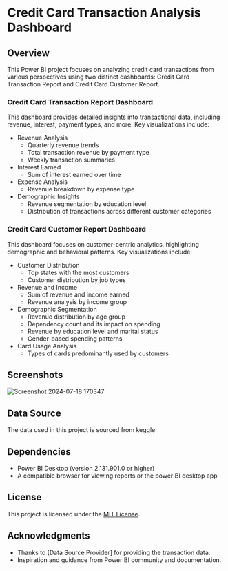 # Credit Card Transaction Analysis Dashboard

## Overview

This Power BI project focuses on analyzing credit card transactions from various perspectives using two distinct dashboards: Credit Card Transaction Report and Credit Card Customer Report.

### Credit Card Transaction Report Dashboard

This dashboard provides detailed insights into transactional data, including revenue, interest, payment types, and more. Key visualizations include:

- Revenue Analysis
  - Quarterly revenue trends
  - Total transaction revenue by payment type
  - Weekly transaction summaries
- Interest Earned
  - Sum of interest earned over time
- Expense Analysis
  - Revenue breakdown by expense type
- Demographic Insights
  - Revenue segmentation by education level
  - Distribution of transactions across different customer categories

### Credit Card Customer Report Dashboard

This dashboard focuses on customer-centric analytics, highlighting demographic and behavioral patterns. Key visualizations include:

- Customer Distribution
  - Top states with the most customers
  - Customer distribution by job types
- Revenue and Income
  - Sum of revenue and income earned
  - Revenue analysis by income group
- Demographic Segmentation
  - Revenue distribution by age group
  - Dependency count and its impact on spending
  - Revenue by education level and marital status
  - Gender-based spending patterns
- Card Usage Analysis
  - Types of cards predominantly used by customers

## Screenshots

![Screenshot 2024-07-18 170347](https://github.com/user-attachments/assets/2403c9fb-6495-4ba4-913c-a4875819f226)


## Data Source

The data used in this project is sourced from keggle

## Dependencies

- Power BI Desktop (version 2.131.901.0 or higher)
- A compatible browser for viewing reports or the power BI desktop app

## License

This project is licensed under the [MIT License](LICENSE).

## Acknowledgments

- Thanks to [Data Source Provider] for providing the transaction data.
- Inspiration and guidance from Power BI community and documentation.
